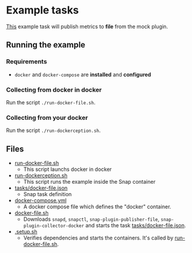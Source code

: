 # Example tasks

[This](tasks/docker-file.json) example task will publish metrics to **file** 
from the mock plugin.  

## Running the example

### Requirements
 * `docker` and `docker-compose` are **installed** and **configured** 

### Collecting from docker in docker
Run the script `./run-docker-file.sh`.

### Collecting from your docker
Run the script `./run-dockerception.sh`. 

## Files

- [run-docker-file.sh](run-docker-file.sh) 
    - This script launchs docker in docker  
- [run-dockerception.sh](run-dockerception.sh) 
    - This script runs the example inside the Snap container
- [tasks/docker-file.json](tasks/docker-file.json)
    - Snap task definition
- [docker-compose.yml](docker-compose.yml)
    - A docker compose file which defines the "docker" container.
- [docker-file.sh](docker-file.sh)
    - Downloads `snapd`, `snapctl`, `snap-plugin-publisher-file`,
    `snap-plugin-collector-docker` and starts the task 
    [tasks/docker-file.json](tasks/docker-file.json).
- [.setup.sh](.setup.sh)
    - Verifies dependencies and starts the containers.  It's called 
    by [run-docker-file.sh](run-docker-file.sh).